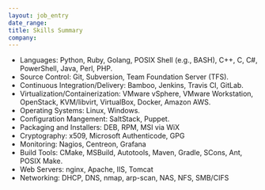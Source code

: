 ```yaml
---
layout: job_entry
date_range: 
title: Skills Summary
company: 
---
```

* Languages: Python, Ruby, Golang, POSIX Shell (e.g., BASH), C++, C, C#, PowerShell, Java, Perl, PHP.
* Source Control: Git, Subversion, Team Foundation Server (TFS).
* Continuous Integration/Delivery: Bamboo, Jenkins, Travis CI, GitLab.
* Virtualization/Containerization: VMware vSphere, VMware Workstation, OpenStack, KVM/libvirt, VirtualBox, Docker, Amazon AWS.
* Operating Systems: Linux, Windows.
* Configuration Mangement: SaltStack, Puppet.
* Packaging and Installers: DEB, RPM, MSI via WiX
* Cryptography: x509, Microsoft Authenticode, GPG
* Monitoring: Nagios, Centreon, Grafana
* Build Tools: CMake, MSBuild, Autotools, Maven, Gradle, SCons, Ant, POSIX Make.
* Web Servers: nginx, Apache, IIS, Tomcat
* Networking: DHCP, DNS, nmap, arp-scan, NAS, NFS, SMB/CIFS

